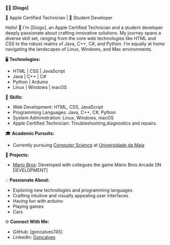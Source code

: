 👨‍💻 **[Diogo]**

  🍏 Apple Certified Technician | 🚀 Student Developer

  Hello! 👋 I'm [Diogo], an Apple Certified Technician and a student developer deeply passionate about crafting innovative solutions. My journey spans a diverse skill set, ranging from the core web technologies like HTML and CSS to the robust realms of Java, C++, C#, and Python. I'm equally at home navigating the landscapes of Linux, Windows, and Mac environments.

  🖥️ **Technologies:**
  - HTML | CSS | JavaScript
  - Java | C++ | C#
  - Python | Arduino
  - Linux | Windows | macOS

  🧰 **Skills:**
  - Web Development: HTML, CSS, JavaScript
  - Programming Languages: Java, C++, C#, Python
  - System Administration: Linux, Windows, macOS
  - Apple Certified Technician: Troubleshooting,diagnostics and repairs.

  🎓 **Academic Pursuits:**
  - Currently pursuing [Computer Science](https://www.umaia.pt/pt/ensino/oferta-formativa/licenciaturas/informatica) at [Universidade da Maia](https://www.umaia.pt/pt)

  🚀 **Projects:**
  - [Mario Bros](https://github.com/Otavio-A/TAG01): Developed with collegues the game Mario Bros Arcade [IN DEVELOPMENT]

  💡 **Passionate About:**
  - Exploring new technologies and programming languages
  - Crafting intuitive and visually appealing user interfaces
  - Having fun with arduino
  - Playing games
  - Cars

  🌐 **Connect With Me:**
  - GitHub: [goncalves745]
  - LinkedIn: [Goncalves](www.linkedin.com/in/diogo-goncalves-448814248)
